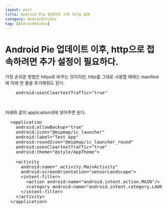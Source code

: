 ```yaml
---
layout: post
title: Android Pie 업데이트 이후 http 설정
category: AndroidStudio
tag: [AndroidStudio]
---
```


# Android Pie 업데이트 이후, http으로 접속하려면 추가 설정이 필요하다.

가장 손쉬운 방법은 https로 바꾸는 것이지만, http를 그대로 사용할 때에는 manifest에 아래 한 줄을 추가해줘도 된다.

<pre class="prettyprint">
    android:usesCleartextTraffic="true"
</pre>
<br>

아래와 같이 application내에 넣어주면 된다.

<pre class="prettyprint">
  &lt;application
    android:allowBackup="true"
    android:icon="@mipmap/ic_launcher"
    android:label="Test App"
    android:roundIcon="@mipmap/ic_launcher_round"
    android:usesCleartextTraffic="true"
    android:theme="@style/AppTheme"&gt;

    &lt;activity
      android:name=".activity.MainActivity"
      android:screenOrientation="sensorLandscape"&gt;
      &lt;intent-filter&gt;
        &lt;action android:name="android.intent.action.MAIN"/&gt;
        &lt;category android:name="android.intent.category.LAUNCHER"/&gt;
      &lt;/intent-filter&gt;
    &lt;/activity&gt;
  &lt;/application&gt;
</pre>
<br>